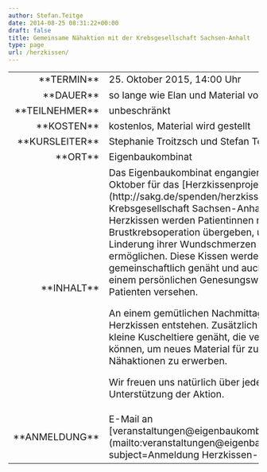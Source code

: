 ```yaml
---
author: Stefan.Teitge
date: 2014-08-25 08:31:22+00:00
draft: false
title: Gemeinsame Nähaktion mit der Krebsgesellschaft Sachsen-Anhalt
type: page
url: /herzkissen/
---
```


<table >
<tbody style="font-size: 1.2em;" >
<tr >

<td style="width: 20%; text-align: right;" >**TERMIN**
</td>

<td style="text-align: left;" >25. Oktober 2015, 14:00 Uhr
</td>
</tr>
<tr >

<td style="width: 20%; text-align: right;" >**DAUER**
</td>

<td style="text-align: left;" >so lange wie Elan und Material vorhanden ist
</td>
</tr>
<tr >

<td style="width: 20%; text-align: right;" >**TEILNEHMER**
</td>

<td style="text-align: left;" >unbeschränkt
</td>
</tr>
<tr >

<td style="width: 20%; text-align: right;" >**KOSTEN**
</td>

<td style="text-align: left;" >kostenlos, Material wird gestellt
</td>
</tr>
<tr >

<td style="width: 20%; text-align: right;" >**KURSLEITER**
</td>

<td style="text-align: left;" >Stephanie Troitzsch und Stefan Teitge
</td>
</tr>
<tr >

<td style="width: 20%; text-align: right;" >**ORT**
</td>

<td style="text-align: left;" >Eigenbaukombinat
</td>
</tr>
<tr >

<td style="width: 20%; text-align: right;" >**INHALT**
</td>

<td style="text-align: left;" >Das Eigenbaukombinat engangiert sich am 25. Oktober für das [Herzkissenprojekt](http://sakg.de/spenden/herzkissenprojekt/) der Krebsgesellschaft Sachsen-Anhalt. Die Herzkissen werden Patientinnen nach einer Brustkrebsoperation übergeben, um diesen eine Linderung ihrer Wundschmerzen zu ermöglichen. Diese Kissen werden gemeinschaftlich genäht und auch ggf. mit einem persönlichen Genesungswunsch für die Patienten versehen.

An einem gemütlichen Nachmittag werden so Herzkissen entstehen. Zusätzlich werden einige kleine Kuscheltiere genäht, die verkauft werden können, um neues Material für zukünftige Nähaktionen zu erwerben.

Wir freuen uns natürlich über jede Unterstützung der Aktion.

</td>
</tr>
<tr >

<td style="width: 20%; text-align: right;" >**ANMELDUNG**
</td>

<td style="text-align: left;" >E-Mail an [veranstaltungen@eigenbaukombinat.de](mailto:veranstaltungen@eigenbaukombinat.de?subject=Anmeldung Herzkissen-Nähaktion)
</td>
</tr>
</tbody>
</table>
